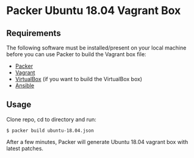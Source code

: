 # Packer Ubuntu 18.04 Vagrant Box

## Requirements

The following software must be installed/present on your local machine before you can use Packer to build the Vagrant box file:

  - [Packer](http://www.packer.io/)
  - [Vagrant](http://vagrantup.com/)
  - [VirtualBox](https://www.virtualbox.org/) (if you want to build the VirtualBox box)
  - [Ansible](http://docs.ansible.com/intro_installation.html)

## Usage

Clone repo, cd to directory and run:

    $ packer build ubuntu-18.04.json

After a few minutes, Packer will generate Ubuntu 18.04 vagrant box with latest patches. 

